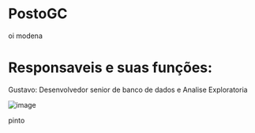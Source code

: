 # PostoGC
 
oi modena


# Responsaveis e suas funções:

Gustavo: Desenvolvedor senior de banco de dados e Analise Exploratoria


![image](https://user-images.githubusercontent.com/73952306/134110522-5b6d60f2-4c4f-475b-8619-da00a6b0dc57.png)





pinto
